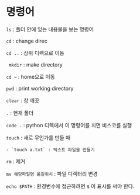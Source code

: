 # 명령어

`ls`  : 폴더 안에 있는 내용물을 보는 명령어

`cd` : change direc

`cd ..` : 상위 디렉으로 이동

` mkdir` : make directory 

`cd ~` : home으로 이동

`pwd` : print working directory

`clear` : 창 깨끗

`.` : 현재 폴더	

`code .` : python 디렉에서 이 명령어를 치면 비스코를 실행

`touch` : 새로 무언가를 만들 때

	- `touch a.txt` : 텍스트 파일을 만들기

`rm` : 제거

`mv 해당파일명 옮길위치` : 파일 디렉터리 변경



`echo $PATH` : 환경변수에 접근하려면 `$` 이 표시를 써야 한다.







